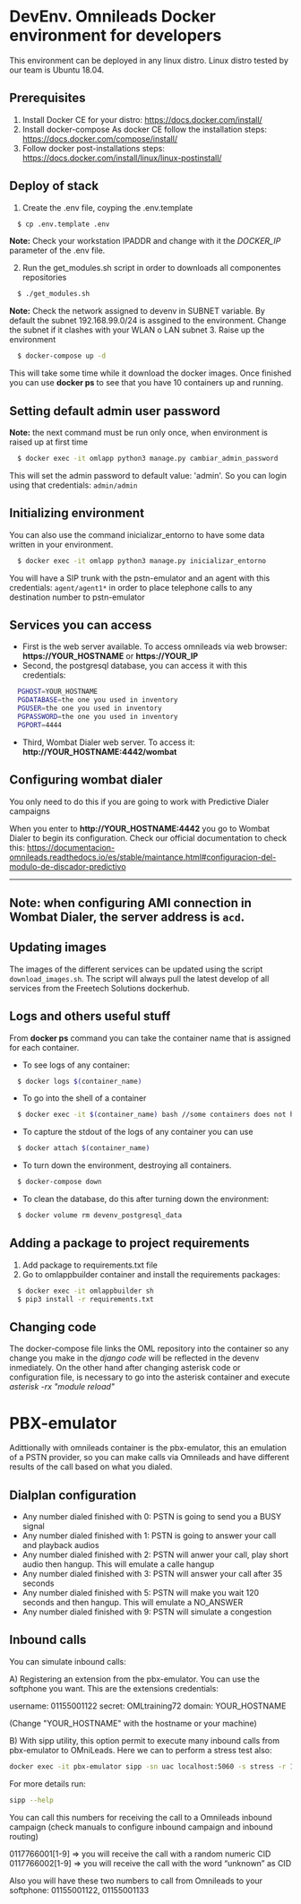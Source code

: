# DevEnv. Omnileads Docker environment for developers

This environment can be deployed in any linux distro. Linux distro tested by our team is Ubuntu 18.04.

## Prerequisites

1. Install Docker CE for your distro: https://docs.docker.com/install/
2. Install docker-compose
    As docker CE follow the installation steps: https://docs.docker.com/compose/install/
3. Follow docker post-installations steps: https://docs.docker.com/install/linux/linux-postinstall/

## Deploy of stack

1. Create the .env file, coyping the .env.template
```sh
  $ cp .env.template .env
```

**Note:** Check your workstation IPADDR and change with it the *DOCKER_IP* parameter of the .env file. 

2. Run the get_modules.sh script in order to downloads all componentes repositories
```sh
  $ ./get_modules.sh
```

**Note:** Check the network assigned to devenv in SUBNET variable. By default the subnet 192.168.99.0/24 is assgined to the environment. Change the subnet if it clashes with your WLAN o LAN subnet
3. Raise up the environment
```sh
  $ docker-compose up -d
```
This will take some time while it download the docker images. Once finished you can use **docker ps** to see that you have 10 containers up and running.

## Setting default admin user password

**Note:** the next command must be run only once, when environment is raised up at first time

```sh
  $ docker exec -it omlapp python3 manage.py cambiar_admin_password
```
This will set the admin password to default value: 'admin'. So you can login using that credentials: `admin/admin`

## Initializing environment

You can also use the command inicializar_entorno to have some data written in your environment.

```sh
  $ docker exec -it omlapp python3 manage.py inicializar_entorno
```
You will have a SIP trunk with the pstn-emulator and an agent with this credentials:
`agent/agent1*`
in order to place telephone calls to any destination number to pstn-emulator

## Services you can access

* First is the web server available. To access omnileads via web browser: **https://YOUR_HOSTNAME** or **https://YOUR_IP**
* Second, the postgresql database, you can access it with this credentials:
```sh
  PGHOST=YOUR_HOSTNAME
  PGDATABASE=the one you used in inventory
  PGUSER=the one you used in inventory
  PGPASSWORD=the one you used in inventory
  PGPORT=4444
```
* Third, Wombat Dialer web server. To access it: **http://YOUR_HOSTNAME:4442/wombat**

## Configuring wombat dialer

You only need to do this if you are going to work with Predictive Dialer campaigns

When you enter to **http://YOUR_HOSTNAME:4442** you go to Wombat Dialer to begin its configuration. Check our official documentation to check this: https://documentacion-omnileads.readthedocs.io/es/stable/maintance.html#configuracion-del-modulo-de-discador-predictivo

---
**Note:** when configuring AMI connection in Wombat Dialer, the server address is `acd`.
---

## Updating images

The images of the different services can be updated using the script `download_images.sh`. The script will always pull the latest develop of all services from the Freetech Solutions dockerhub.

## Logs and others useful stuff

From **docker ps** command you can take the container name that is assigned for each container.

* To see logs of any container:
```sh
  $ docker logs $(container_name)
```
* To go into the shell of a container
```sh
  $ docker exec -it $(container_name) bash //some containers does not have bash installed, use sh instead
```
* To capture the stdout of the logs of any container you can use
```sh
  $ docker attach $(container_name)
```
* To turn down the environment, destroying all containers.
```sh
  $ docker-compose down
```
* To clean the database, do this after turning down the environment:
```sh
  $ docker volume rm devenv_postgresql_data
```

## Adding a package to project requirements

1. Add package to requirements.txt file
2. Go to omlappbuilder container and install the requirements packages:
```sh
  $ docker exec -it omlappbuilder sh
  $ pip3 install -r requirements.txt
```  

## Changing code

The docker-compose file links the OML repository into the container so any change you make in the *django code* will be reflected in the devenv inmediately.
On the other hand after changing asterisk code or configuration file, is necessary to go into the asterisk container and execute *asterisk -rx "module reload"*

# PBX-emulator

Adittionally with omnileads container is the pbx-emulator, this an emulation of a PSTN provider, so you can make calls via Omnileads and have different results of the call based on what you dialed.

## Dialplan configuration

  - Any number dialed finished with 0: PSTN is going to send you a BUSY signal
  - Any number dialed finished with 1: PSTN is going to answer your call and playback audios
  - Any number dialed finished with 2: PSTN will anwer your call, play short audio then hangup. This will emulate a calle hangup
  -  Any number dialed finished with 3: PSTN will answer your call after 35 seconds
  - Any number dialed finished with 5: PSTN will make you wait 120 seconds and then hangup. This will emulate a NO_ANSWER
  - Any number dialed finished with 9: PSTN will simulate a congestion

## Inbound calls

You can simulate inbound calls:

A) Registering an extension from the pbx-emulator. You can use the softphone you want. This are the extensions credentials:

  username: 01155001122
  secret: OMLtraining72
  domain: YOUR_HOSTNAME

(Change "YOUR_HOSTNAME" with the hostname or your machine)

B) With sipp utility, this option permit to execute many inbound calls from pbx-emulator to OMniLeads. Here we can to perform a stress test also:

```sh
docker exec -it pbx-emulator sipp -sn uac localhost:5060 -s stress -r 1 -d 60000 -l 10
```

For more details run:

```sh
sipp --help
```

You can call this numbers for receiving the call to a Omnileads inbound campaign (check manuals to configure inbound campaign and inbound routing)

  0117766001[1-9] => you will receive the call with a random numeric CID
  0117766002[1-9] => you will receive the call with the word “unknown” as CID

Also you will have these two numbers to call from Omnileads to your softphone: 01155001122, 01155001133
